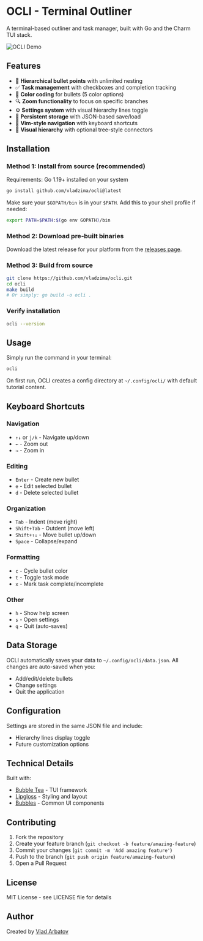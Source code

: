 # OCLI - Terminal Outliner

A terminal-based outliner and task manager, built with Go and the Charm TUI stack.

![OCLI Demo](https://img.shields.io/badge/Status-Ready-green)

## Features

- 📝 **Hierarchical bullet points** with unlimited nesting
- ✅ **Task management** with checkboxes and completion tracking
- 🎨 **Color coding** for bullets (5 color options)
- 🔍 **Zoom functionality** to focus on specific branches
- ⚙️ **Settings system** with visual hierarchy lines toggle
- 💾 **Persistent storage** with JSON-based save/load
- 🎯 **Vim-style navigation** with keyboard shortcuts
- 🌳 **Visual hierarchy** with optional tree-style connectors

## Installation

### Method 1: Install from source (recommended)

Requirements: Go 1.19+ installed on your system

```bash
go install github.com/vladzima/ocli@latest
```

Make sure your `$GOPATH/bin` is in your `$PATH`. Add this to your shell profile if needed:
```bash
export PATH=$PATH:$(go env GOPATH)/bin
```

### Method 2: Download pre-built binaries

Download the latest release for your platform from the [releases page](https://github.com/vladzima/ocli/releases).

### Method 3: Build from source

```bash
git clone https://github.com/vladzima/ocli.git
cd ocli
make build
# Or simply: go build -o ocli .
```

### Verify installation

```bash
ocli --version
```

## Usage

Simply run the command in your terminal:

```bash
ocli
```

On first run, OCLI creates a config directory at `~/.config/ocli/` with default tutorial content.

## Keyboard Shortcuts

### Navigation
- `↑↓` or `j/k` - Navigate up/down
- `←` - Zoom out
- `→` - Zoom in

### Editing
- `Enter` - Create new bullet
- `e` - Edit selected bullet
- `d` - Delete selected bullet

### Organization
- `Tab` - Indent (move right)
- `Shift+Tab` - Outdent (move left)
- `Shift+↑↓` - Move bullet up/down
- `Space` - Collapse/expand

### Formatting
- `c` - Cycle bullet color
- `t` - Toggle task mode
- `x` - Mark task complete/incomplete

### Other
- `h` - Show help screen
- `s` - Open settings
- `q` - Quit (auto-saves)

## Data Storage

OCLI automatically saves your data to `~/.config/ocli/data.json`. All changes are auto-saved when you:
- Add/edit/delete bullets
- Change settings
- Quit the application

## Configuration

Settings are stored in the same JSON file and include:
- Hierarchy lines display toggle
- Future customization options

## Technical Details

Built with:
- [Bubble Tea](https://github.com/charmbracelet/bubbletea) - TUI framework
- [Lipgloss](https://github.com/charmbracelet/lipgloss) - Styling and layout
- [Bubbles](https://github.com/charmbracelet/bubbles) - Common UI components

## Contributing

1. Fork the repository
2. Create your feature branch (`git checkout -b feature/amazing-feature`)
3. Commit your changes (`git commit -m 'Add amazing feature'`)
4. Push to the branch (`git push origin feature/amazing-feature`)
5. Open a Pull Request

## License

MIT License - see LICENSE file for details

## Author

Created by [Vlad Arbatov](https://github.com/vladzima)